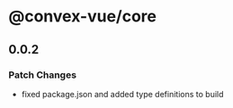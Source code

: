 # @convex-vue/core

## 0.0.2

### Patch Changes

- fixed package.json and added type definitions to build
